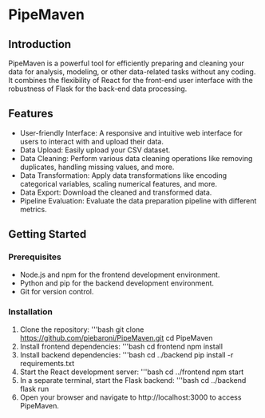 # PipeMaven

## Introduction
PipeMaven is a powerful tool for efficiently preparing and cleaning your data for analysis, modeling, or other data-related tasks without any coding.
It combines the flexibility of React for the front-end user interface with the robustness of Flask for the back-end data processing.

## Features
- User-friendly Interface: A responsive and intuitive web interface for users to interact with and upload their data.
- Data Upload: Easily upload your CSV dataset.
- Data Cleaning: Perform various data cleaning operations like removing duplicates, handling missing values, and more.
- Data Transformation: Apply data transformations like encoding categorical variables, scaling numerical features, and more.
- Data Export: Download the cleaned and transformed data.
- Pipeline Evaluation: Evaluate the data preparation pipeline with different metrics. 

## Getting Started
### Prerequisites
- Node.js and npm for the frontend development environment.
- Python and pip for the backend development environment.
- Git for version control.

### Installation
1.    Clone the repository:
      '''bash
      git clone https://github.com/piebaroni/PipeMaven.git
      cd PipeMaven
2.    Install frontend dependencies:
      '''bash
      cd frontend
      npm install
3.    Install backend dependencies:
      '''bash
      cd ../backend
      pip install -r requirements.txt
4.    Start the React development server:
      '''bash
      cd ../frontend
      npm start
5.    In a separate terminal, start the Flask backend:
      '''bash
      cd ../backend
      flask run 
6.    Open your browser and navigate to http://localhost:3000 to access PipeMaven. 
